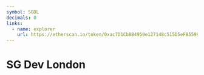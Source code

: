```yaml
---
symbol: SGDL
decimals: 0
links:
  - name: explorer
    url: https://etherscan.io/token/0xac7D1Cb8B4950e127148c515D5eFB5599388Fa59
---
```


# SG Dev London
